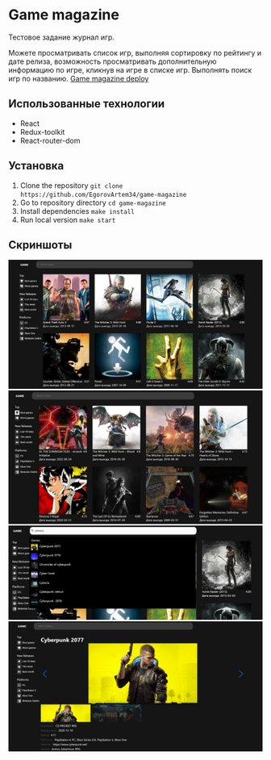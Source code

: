 # Game magazine

Тестовое задание журнал игр. 

Можете просматривать список игр, выполняя сортировку по рейтингу и дате релиза, возможность просматривать дополнительную информацию по игре, кликнув на игре в списке игр. Выполнять поиск игр по названию.
[Game magazine deploy](https://egorovartem34.github.io/game-magazine/)


## Использованные технологии
- React
- Redux-toolkit
- React-router-dom


## Установка
1. Clone the repository `git clone https://github.com/EgorovArtem34/game-magazine`
2. Go to repository directory `cd game-magazine`
3. Install dependencies `make install`
5. Run local version `make start`

## Скриншоты

![](https://raw.githubusercontent.com/EgorovArtem34/screenshots/master/gameMagazine/1.JPG)
![](https://raw.githubusercontent.com/EgorovArtem34/screenshots/master/gameMagazine/2.JPG)
![](https://raw.githubusercontent.com/EgorovArtem34/screenshots/master/gameMagazine/3.JPG)
![](https://raw.githubusercontent.com/EgorovArtem34/screenshots/master/gameMagazine/4.JPG)


